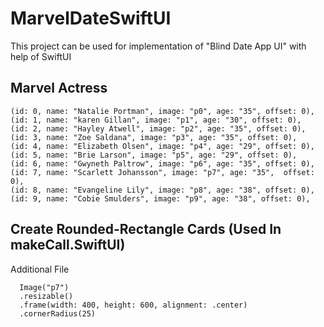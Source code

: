 # MarvelDateSwiftUI
This project can be used for implementation of "Blind Date App UI" with help of SwiftUI

## Marvel Actress
```
(id: 0, name: "Natalie Portman", image: "p0", age: "35", offset: 0),
(id: 1, name: "karen Gillan", image: "p1", age: "30", offset: 0),
(id: 2, name: "Hayley Atwell", image: "p2", age: "35", offset: 0),
(id: 3, name: "Zoe Saldana", image: "p3", age: "35", offset: 0),
(id: 4, name: "Elizabeth Olsen", image: "p4", age: "29", offset: 0),
(id: 5, name: "Brie Larson", image: "p5", age: "29", offset: 0),
(id: 6, name: "Gwyneth Paltrow", image: "p6", age: "35", offset: 0),
(id: 7, name: "Scarlett Johansson", image: "p7", age: "35",  offset: 0),
(id: 8, name: "Evangeline Lily", image: "p8", age: "38", offset: 0),
(id: 9, name: "Cobie Smulders", image: "p9", age: "38", offset: 0),
```

## Create Rounded-Rectangle Cards (Used In makeCall.SwiftUI)
Additional File
```
  Image("p7")
  .resizable()
  .frame(width: 400, height: 600, alignment: .center)
  .cornerRadius(25)
  ```
  
  
